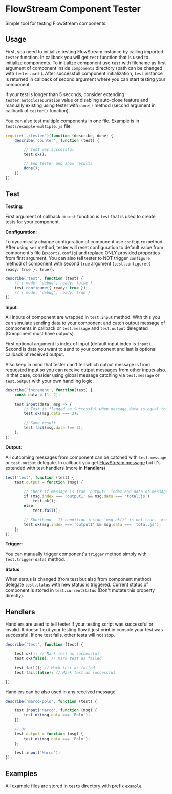 # FlowStream Component Tester

Simple tool for testing FlowStream components.

## Usage

First, you need to initialize testing FlowStream instance by calling imported `tester` function. In callback you will get `test` function that is used to initialize components. To initialize component use `test` with filename as first argument of component inside `components` directory (path can be changed with `tester.path`). After successfull component initialization, `test` instance is returned in callback of second argument where you can start testing your component.

If your test is longer than 5 seconds, consider extending `tester.autoCloseDuration` value or disabling auto-close feature and manually existing using tester with `done()` method (second argument in callback of `tester()` function).

You can also test multiple components in one file. Example is in `tests/example-multiple.js` file.

```js
require('./tester')(function (describe, done) {
    describe('counter', function (test) {

        // Test was successful
        test.ok();

        // End tester and show results
        done();
    });
});
```

## Test

**Testing**:

First argument of callback in `test` function is `test` that is used to create tests for your component.

**Configuration**:

To dynamically change configuration of component use `configure` method. After using `set` method, tester will reset configuration to default value from component's file (`exports.config`) and replace ONLY provided properties from first argument. You can also tell tester to NOT trigger `configure` method of component with second `true` argument (`test.configure({ ready: true }, true)`).

```js
describe('test', function (test) {
    // { mode: 'debug', ready: false }
    test.configure({ ready: true });
    // { mode: 'debug', ready: true }
});
```

**Input**:

All inputs of component are wrapped in `test.input` method. With this you can simulate sending data to your component and catch output message of components in callback or `test.message` and `test.output` delegated (Component must have outputs).

First optional argument is index of input (default input index is `input`). Second is data you want to send to your component and last is optional callback of received output.

Also keep in mind that tester can't tell which output message is from requested input so you can receive output messages from other inputs also. In that case, consider using global message catching via `test.message` or `test.output` with your own handling logic.

```js
describe('increment', function(test) {
    const data = [1, 2];

    test.input(data, msg => {
        // Test is flagged as Successful when message data is equal to 3
        test.ok(msg.data === 3);

        // Same result
        test.fail(msg.data !== 3);
    };
});
```

**Output**:

All outcoming messages from component can be catched with `test.message` or `test.output` delegate. In callback you get [FlowStream message](https://docs.totaljs.com/total4/40844001ni51c/) but it's extended with test handlers (more in **Handlers**)

```js
test('test', function (test) {
    test.output = function (msg) {

        // Check if message is from 'output1' index and data of message is 'total.js'
        if (msg.index === 'output1' && msg.data === 'total.js')
            test.ok();
        else
            test.fail();

        // Shorthand - If condition inside 'msg.ok()' is not true, 'msg.fail' is called automatically
        test.ok(msg.index === 'output1' && msg.data === 'total.js');
    };
});
```

**Trigger**:

You can manually trigger component's `trigger` method simply with `test.trigger(data)` method.

**Status**:

When status is changed (from test but also from component method) delegate `test.status` with new status is triggered. Current status of component is stored in `test.currentStatus` (Don't mutate this property directly).

## Handlers

Handlers are used to tell tester if your testing script was successful or invalid. It doesn't exit your testing flow it just print in console your test was successful. If one test fails, other tests will not stop.

```js
describe('test', function (test) {

    test.ok(); // Mark test as successful
    test.ok(false); // Mark test as failed

    test.fail(); // Mark test as failed
    test.fail(false); // Mark test as successful

});
```

Handlers can be also used in any received message.

```js
describe('marco-polo', function (test) {

    test.input('Marco', function (msg) {
        test.ok(msg.data === 'Polo');
    });

    // Or
    test.output = function (msg) {
        test.ok(msg.data === 'Polo');
    };

    test.input('Marco');
});
```

## Examples

All example files are stored in `tests` directory with prefix `example`.
